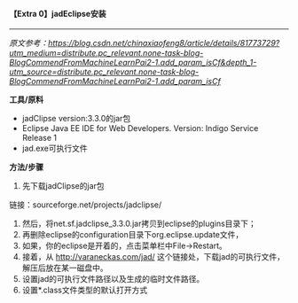#### 【Extra 0】jadEclipse安装

-------------------------------

*原文参考：https://blog.csdn.net/chinaxiaofeng8/article/details/81773729?utm_medium=distribute.pc_relevant.none-task-blog-BlogCommendFromMachineLearnPai2-1.add_param_isCf&depth_1-utm_source=distribute.pc_relevant.none-task-blog-BlogCommendFromMachineLearnPai2-1.add_param_isCf*

**工具/原料**

- jadClipse version:3.3.0的jar包
- Eclipse Java EE IDE for Web Developers. Version: Indigo Service Release 1
- jad.exe可执行文件

**方法/步骤**

1. 先下载jadClipse的jar包

链接：sourceforge.net/projects/jadclipse/

1. 然后，将net.sf.jadclipse_3.3.0.jar拷贝到eclipse的plugins目录下；
2. 再删除eclipse的configuration目录下org.eclipse.update文件，
3. 如果，你的eclipse是开着的，点击菜单栏中File->Restart。
4. 接着，从 http://varaneckas.com/jad/ 这个链接处，下载jad的可执行文件，解压后放在某一磁盘中。
5. 设置jad的可执行文件路径以及生成的临时文件路径。
6. 设置*.class文件类型的默认打开方式